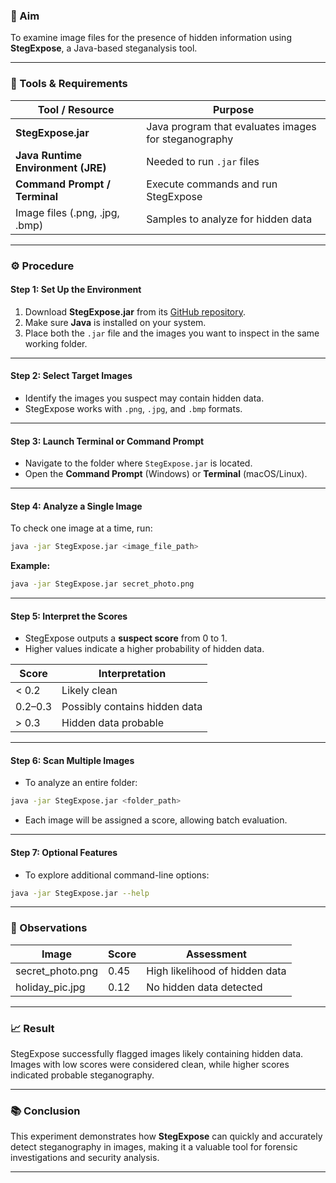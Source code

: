 ### 🎯 Aim
To examine image files for the presence of hidden information using **StegExpose**, a Java-based steganalysis tool.

---

### 🧰 Tools & Requirements
| Tool / Resource | Purpose |
|-----------------|---------|
| **StegExpose.jar** | Java program that evaluates images for steganography |
| **Java Runtime Environment (JRE)** | Needed to run `.jar` files |
| **Command Prompt / Terminal** | Execute commands and run StegExpose |
| Image files (.png, .jpg, .bmp) | Samples to analyze for hidden data |

---

### ⚙️ Procedure

#### Step 1: Set Up the Environment
1. Download **StegExpose.jar** from its [GitHub repository](https://github.com/b3dk7/StegExpose).  
2. Make sure **Java** is installed on your system.  
3. Place both the `.jar` file and the images you want to inspect in the same working folder.

---

#### Step 2: Select Target Images
- Identify the images you suspect may contain hidden data.  
- StegExpose works with `.png`, `.jpg`, and `.bmp` formats.

---

#### Step 3: Launch Terminal or Command Prompt
- Navigate to the folder where `StegExpose.jar` is located.  
- Open the **Command Prompt** (Windows) or **Terminal** (macOS/Linux).

---

#### Step 4: Analyze a Single Image
To check one image at a time, run:
```bash
java -jar StegExpose.jar <image_file_path>
```
**Example:**
```bash
java -jar StegExpose.jar secret_photo.png
```

---

#### Step 5: Interpret the Scores
- StegExpose outputs a **suspect score** from 0 to 1.  
- Higher values indicate a higher probability of hidden data.  

| Score | Interpretation |
|-------|----------------|
| < 0.2 | Likely clean |
| 0.2–0.3 | Possibly contains hidden data |
| > 0.3 | Hidden data probable |

---

#### Step 6: Scan Multiple Images
- To analyze an entire folder:
```bash
java -jar StegExpose.jar <folder_path>
```
- Each image will be assigned a score, allowing batch evaluation.

---

#### Step 7: Optional Features
- To explore additional command-line options:
```bash
java -jar StegExpose.jar --help
```

---

### 🔎 Observations
| Image | Score | Assessment |
|-------|-------|------------|
| secret_photo.png | 0.45 | High likelihood of hidden data |
| holiday_pic.jpg | 0.12 | No hidden data detected |

---

### 📈 Result
StegExpose successfully flagged images likely containing hidden data. Images with low scores were considered clean, while higher scores indicated probable steganography.

---

### 📚 Conclusion
This experiment demonstrates how **StegExpose** can quickly and accurately detect steganography in images, making it a valuable tool for forensic investigations and security analysis.

---
